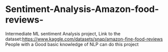 # Sentiment-Analysis-Amazon-food-reviews-
Intermediate ML sentiment Analysis project,
Link to the dataset:https://www.kaggle.com/datasets/snap/amazon-fine-food-reviews
People with a Good basic knowledge of NLP can do this project
